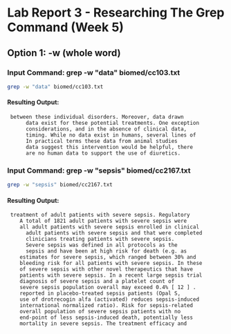 # Lab Report 3 - Researching The Grep Command (Week 5)

## Option 1: -w (whole word)

### Input Command: grep -w "data" biomed/cc103.txt
```bash
grep -w "data" biomed/cc103.txt 
```

#### Resulting Output:
     between these individual disorders. Moreover, data drawn
          data exist for these potential treatments. One exception
          considerations, and in the absence of clinical data,
          timing. While no data exist in humans, several lines of
          In practical terms these data from animal studies
          data suggest this intervention would be helpful, there
          are no human data to support the use of diuretics.

### Input Command: grep -w "sepsis" biomed/cc2167.txt
```bash
grep -w "sepsis" biomed/cc2167.txt 
```

#### Resulting Output:
     treatment of adult patients with severe sepsis. Regulatory
        A total of 1821 adult patients with severe sepsis were
        all adult patients with severe sepsis enrolled in clinical
          adult patients with severe sepsis and that were completed
          clinicians treating patients with severe sepsis.
          Severe sepsis was defined in all protocols as the
          sepsis and have been at high risk for death (e.g. as
        estimates for severe sepsis, which ranged between 30% and
        bleeding risk for all patients with severe sepsis. In these
        of severe sepsis with other novel therapeutics that have
        patients with severe sepsis. In a recent large sepsis trial
        diagnosis of severe sepsis and a platelet count of
        severe sepsis population overall may exceed 0.4% [ 12 ] .
        reported in placebo-treated sepsis patients (Opal S,
        use of drotrecogin alfa (activated) reduces sepsis-induced
        international normalized ratio). Risk for sepsis-related
        overall population of severe sepsis patients with no
        end-point of less sepsis-induced death, potentially less
        mortality in severe sepsis. The treatment efficacy and
        
 
